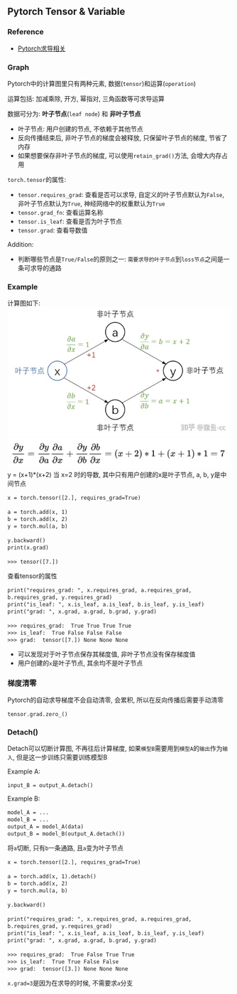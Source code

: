 ## Pytorch Tensor & Variable

### Reference
- [Pytorch求导相关](https://zhuanlan.zhihu.com/p/279758736)

### Graph
Pytorch中的计算图里只有两种元素, 数据(`tensor`)和运算(`operation`)

运算包括: 加减乘除, 开方, 幂指对, 三角函数等可求导运算

数据可分为: __叶子节点__(`leaf node`) 和 __非叶子节点__
- 叶子节点: 用户创建的节点, 不依赖于其他节点
- 反向传播结束后, 非叶子节点的梯度会被释放, 只保留叶子节点的梯度, 节省了内存
- 如果想要保存非叶子节点的梯度, 可以使用`retain_grad()`方法, 会增大内存占用

`torch.tensor`的属性:
- `tensor.requires_grad`: 查看是否可以求导, 自定义的叶子节点默认为`False`, 非叶子节点默认为`True`, 神经网络中的权重默认为`True`
- `tensor.grad_fn`: 查看运算名称
- `tensor.is_leaf`: 查看是否为叶子节点
- `tensor.grad`: 查看导数值

Addition:
- 判断哪些节点是`True/False`的原则之一: `需要求导的叶子节点`到`loss节点`之间是一条可求导的通路

### Example
计算图如下:
![](../figs/compute_graph.jpg)
![](../figs/computation.png)
y = (x+1)*(x+2) 当 x=2 时的导数, 其中只有用户创建的x是叶子节点, a, b, y是中间节点
```
x = torch.tensor([2.], requires_grad=True)

a = torch.add(x, 1)
b = torch.add(x, 2)
y = torch.mul(a, b)

y.backward()
print(x.grad)

>>> tensor([7.])
```
查看tensor的属性
```
print("requires_grad: ", x.requires_grad, a.requires_grad, b.requires_grad, y.requires_grad)
print("is_leaf: ", x.is_leaf, a.is_leaf, b.is_leaf, y.is_leaf)
print("grad: ", x.grad, a.grad, b.grad, y.grad)

>>> requires_grad:  True True True True
>>> is_leaf:  True False False False
>>> grad:  tensor([7.]) None None None
```
- 可以发现对于叶子节点保存其梯度值, 非叶子节点没有保存梯度值
- 用户创建的`x`是叶子节点, 其余均不是叶子节点

### 梯度清零
Pytorch的自动求导梯度不会自动清零, 会累积, 所以在反向传播后需要手动清零
```
tensor.grad.zero_()
```

### Detach()
Detach可以切断计算图, 不再往后计算梯度, 如果`模型B`需要用到`模型A`的`输出`作为`输入`, 但是这一步训练只需要训练模型B

Example A:
```
input_B = output_A.detach()
```
Example B:
```
model_A = ...
model_B = ...
output_A = model_A(data)
output_B = model_B(output_A.detach())
```
将`a`切断, 只有`b`一条通路, 且`a`变为叶子节点
```
x = torch.tensor([2.], requires_grad=True)

a = torch.add(x, 1).detach()
b = torch.add(x, 2)
y = torch.mul(a, b)

y.backward()

print("requires_grad: ", x.requires_grad, a.requires_grad, b.requires_grad, y.requires_grad)
print("is_leaf: ", x.is_leaf, a.is_leaf, b.is_leaf, y.is_leaf)
print("grad: ", x.grad, a.grad, b.grad, y.grad)

>>> requires_grad:  True False True True
>>> is_leaf:  True True False False
>>> grad:  tensor([3.]) None None None
```
`x.grad=3`是因为在求导的时候, 不需要求`a`分支